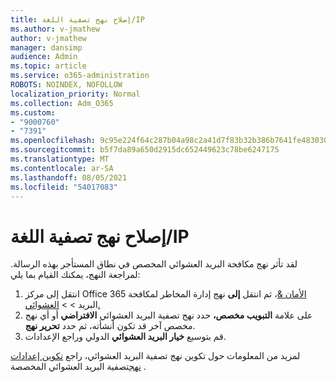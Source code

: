 ```yaml
---
title: إصلاح نهج تصفية اللغة/IP
ms.author: v-jmathew
author: v-jmathew
manager: dansimp
audience: Admin
ms.topic: article
ms.service: o365-administration
ROBOTS: NOINDEX, NOFOLLOW
localization_priority: Normal
ms.collection: Adm_O365
ms.custom:
- "9000760"
- "7391"
ms.openlocfilehash: 9c95e224f64c287b04a98c2a41d7f83b32b386b7641fe483030fa8cc931855a8
ms.sourcegitcommit: b5f7da89a650d2915dc652449623c78be6247175
ms.translationtype: MT
ms.contentlocale: ar-SA
ms.lasthandoff: 08/05/2021
ms.locfileid: "54017083"
---
```

# <a name="fix-languageip-filter-policy"></a>إصلاح نهج تصفية اللغة/IP

لقد تأثر نهج مكافحة البريد العشوائي المخصص في نطاق المستأجر بهذه الرسالة. لمراجعة النهج، يمكنك القيام بما يلي:

1. انتقل إلى مركز Office 365 [الأمان &](https://go.microsoft.com/fwlink/p/?linkid=2077143)، ثم انتقل **إلى** نهج إدارة المخاطر لمكافحة البريد  >    >  [العشوائي.](https://go.microsoft.com/fwlink/?linkid=2101518)
2. على علامة **التبويب مخصص،** حدد نهج تصفية البريد العشوائي **الافتراضي** أو أي نهج مخصص آخر قد تكون أنشأته، ثم حدد **تحرير نهج**.
3. قم بتوسيع **خيار البريد العشوائي** الدولي وراجع الإعدادات.

لمزيد من المعلومات حول تكوين نهج تصفية البريد العشوائي، راجع [تكوين إعدادات نهج](https://go.microsoft.com/fwlink/?linkid=2101054)تصفية البريد العشوائي المخصصة .
